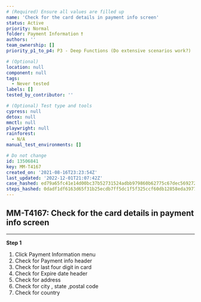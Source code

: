 ```yaml
---
# (Required) Ensure all values are filled up
name: 'Check for the card details in payment info screen'
status: Active
priority: Normal
folder: Payment Information ❗
authors: ''
team_ownership: []
priority_p1_to_p4: P3 - Deep Functions (Do extensive scenarios work?)

# (Optional)
location: null
component: null
tags:
  - Never tested
labels: []
tested_by_contributor: ''

# (Optional) Test type and tools
cypress: null
detox: null
mmctl: null
playwright: null
rainforest:
  - N/A
manual_test_environments: []

# Do not change
id: 13506841
key: MM-T4167
created_on: '2021-08-16T23:23:54Z'
last_updated: '2022-12-01T21:07:42Z'
case_hashed: ed79a65fc41e14d00bc37b52731524adbb979860b62775c67dec5692721525a044339ccce2051a3456c08b74e4466269
steps_hashed: 0dadf1df6163d65f31b25ecdb7ff5dc1f5f325ccf60db12858eda397709bba2b7af8e9a04843f2a8dd047acddd2764b8
---
```


<!-- (Auto-generated) Based on frontmatter's "key" and "name" -->

## MM-T4167: Check for the card details in payment info screen

---

**Step 1**

1. Click Payment Information menu
2. Check for Payment info header
3. Check for last four digit in card
4. Check for Expire date header
5. Check for address
6. Check for city , state ,postal code
7. Check for country
